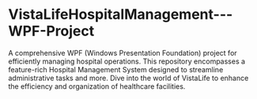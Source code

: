 # VistaLifeHospitalManagement---WPF-Project
A comprehensive WPF (Windows Presentation Foundation) project for efficiently managing hospital operations. This repository encompasses a feature-rich Hospital Management System designed to streamline administrative tasks and more. Dive into the world of VistaLife to enhance the efficiency and organization of healthcare facilities.
